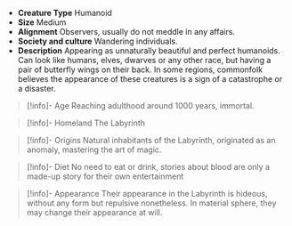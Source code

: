 - **Creature Type** Humanoid
- **Size** Medium
- **Alignment** Observers, usually do not meddle in any affairs.
- **Society and culture** Wandering individuals.
- **Description** Appearing as unnaturally beautiful and perfect humanoids. Can look like humans, elves, dwarves or any other race, but having a pair of butterfly wings on their back. In some regions, commonfolk believes the appearance of these creatures is a sign of a catastrophe or a disaster.

> [!info]- Age
> Reaching adulthood around 1000 years, immortal.

> [!info]- Homeland
> The Labyrinth

> [!info]- Origins
> Natural inhabitants of the Labyrinth, originated as an anomaly, mastering the art of magic.

>[!info]- Diet
>No need to eat or drink, stories about blood are only a made-up story for their own entertainment

>[!info]- Appearance
>Their appearance in the Labyrinth is hideous, without any form but repulsive nonetheless. In material sphere, they may change their appearance at will.

